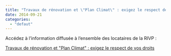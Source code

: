 ```yaml
---
title: "Travaux de rénovation et \"Plan Climat\" : exigez le respect de vos droits !"
date: 2014-09-21
categories: 
  - "defaut"
---
```


Accédez à l’information diffusée à l’ensemble des locataires de la RIVP :

[Travaux de rénovation et "Plan Climat" : exigez le respect de vos droits](http://www3.slc.asso.fr/wp-content/uploads/2014/09/tract-Plan-Climat-septembre-2014.pdf)
